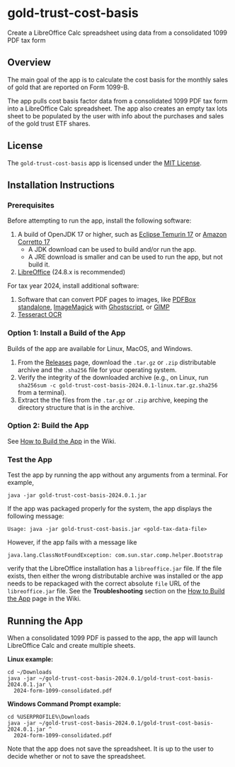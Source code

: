 # gold-trust-cost-basis
Create a LibreOffice Calc spreadsheet using data from a consolidated 1099 PDF tax form

## Overview
The main goal of the app is to calculate the cost basis for the monthly sales of gold that are reported on Form 1099-B.

The app pulls cost basis factor data from a consolidated 1099 PDF tax form into a LibreOffice Calc spreadsheet.
The app also creates an empty tax lots sheet to be populated by the user with info about the purchases and sales of the gold trust ETF shares.

## License
The `gold-trust-cost-basis` app is licensed under the [MIT License](/LICENSE).

## Installation Instructions
### Prerequisites
Before attempting to run the app, install the following software:

1. A build of OpenJDK 17 or higher, such as [Eclipse Temurin 17](https://adoptium.net/temurin/releases/?version=17) or [Amazon Corretto 17](https://aws.amazon.com/corretto/)
   * A JDK download can be used to build and/or run the app.
   * A JRE download is smaller and can be used to run the app, but not build it.
2. [LibreOffice](https://www.libreoffice.org/download/download-libreoffice/) (24.8.x is recommended)

For tax year 2024, install additional software:

1. Software that can convert PDF pages to images, like [PDFBox standalone](https://pdfbox.apache.org/download.html), [ImageMagick](https://imagemagick.org/script/download.php) with [Ghostscript](https://www.ghostscript.com/releases/gsdnld.html), or [GIMP](https://www.gimp.org/downloads/)
2. [Tesseract OCR](https://github.com/tesseract-ocr/tesseract?tab=readme-ov-file#tesseract-ocr)

### Option 1: Install a Build of the App
Builds of the app are available for Linux, MacOS, and Windows.

1. From the [Releases](/../../releases) page, download the `.tar.gz` or `.zip` distributable archive and the `.sha256` file for your operating system.
2. Verify the integrity of the downloaded archive (e.g., on Linux, run `sha256sum -c gold-trust-cost-basis-2024.0.1-linux.tar.gz.sha256` from a terminal).
3. Extract the the files from the `.tar.gz` or `.zip` archive, keeping the directory structure that is in the archive.

### Option 2: Build the App
See [How to Build the App](/../../wiki/How-to-Build-the-App) in the Wiki.

### Test the App
Test the app by running the app without any arguments from a terminal. For example,

```Shell
java -jar gold-trust-cost-basis-2024.0.1.jar
```

If the app was packaged properly for the system, the app displays the following message:

```
Usage: java -jar gold-trust-cost-basis.jar <gold-tax-data-file>
```

However, if the app fails with a message like

```
java.lang.ClassNotFoundException: com.sun.star.comp.helper.Bootstrap
```

verify that the LibreOffice installation has a `libreoffice.jar` file.
If the file exists, then either the wrong distributable archive was installed or the app needs to be repackaged with the
correct absolute `file` URL of the `libreoffice.jar` file.
See the **Troubleshooting** section on the [How to Build the App](/../../wiki/How-to-Build-the-App) page in the Wiki.

## Running the App
When a consolidated 1099 PDF is passed to the app, the app will launch LibreOffice Calc and create multiple sheets.

**Linux example:**

```Shell
cd ~/Downloads
java -jar ~/gold-trust-cost-basis-2024.0.1/gold-trust-cost-basis-2024.0.1.jar \
  2024-form-1099-consolidated.pdf
```

**Windows Command Prompt example:**

```Batchfile
cd %USERPROFILE%\Downloads
java -jar ~/gold-trust-cost-basis-2024.0.1/gold-trust-cost-basis-2024.0.1.jar ^
  2024-form-1099-consolidated.pdf
```

Note that the app does not save the spreadsheet. It is up to the user to decide whether or not to save the spreadsheet.

